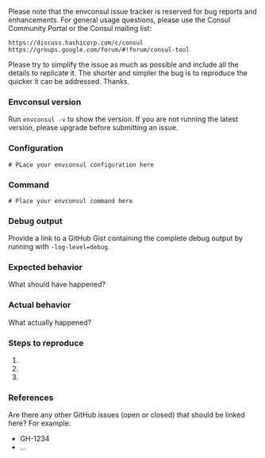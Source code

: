 Please note that the envconsul issue tracker is reserved for bug reports and
enhancements. For general usage questions, please use the Consul Community
Portal or the Consul mailing list:

    https://discuss.hashicorp.com/c/consul
    https://groups.google.com/forum/#!forum/consul-tool

Please try to simplify the issue as much as possible and include all the
details to replicate it. The shorter and simpler the bug is to reproduce the
quicker it can be addressed. Thanks.

### Envconsul version
Run `envconsul -v` to show the version. If you are not running the latest
version, please upgrade before submitting an issue.

### Configuration
```hcl
# PLace your envconsul configuration here
```

### Command
```shell
# Place your envconsul command here
```

### Debug output
Provide a link to a GitHub Gist containing the complete debug output by running
with `-log-level=debug`.

### Expected behavior
What should have happened?

### Actual behavior
What actually happened?

### Steps to reproduce
1.
2.
3.

### References
Are there any other GitHub issues (open or closed) that should be linked here?
For example:

- GH-1234
- ...
